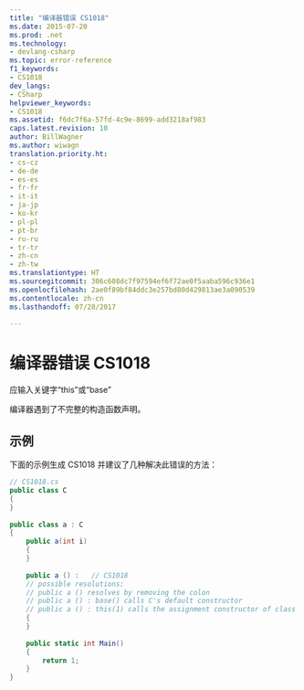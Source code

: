 ```yaml
---
title: "编译器错误 CS1018"
ms.date: 2015-07-20
ms.prod: .net
ms.technology:
- devlang-csharp
ms.topic: error-reference
f1_keywords:
- CS1018
dev_langs:
- CSharp
helpviewer_keywords:
- CS1018
ms.assetid: f6dc7f6a-57fd-4c9e-8699-add3218af983
caps.latest.revision: 10
author: BillWagner
ms.author: wiwagn
translation.priority.ht:
- cs-cz
- de-de
- es-es
- fr-fr
- it-it
- ja-jp
- ko-kr
- pl-pl
- pt-br
- ru-ru
- tr-tr
- zh-cn
- zh-tw
ms.translationtype: HT
ms.sourcegitcommit: 306c608dc7f97594ef6f72ae0f5aaba596c936e1
ms.openlocfilehash: 2ae0f89bf84ddc3e257bd80d429813ae3a090539
ms.contentlocale: zh-cn
ms.lasthandoff: 07/28/2017

---
```

# <a name="compiler-error-cs1018"></a>编译器错误 CS1018
应输入关键字“this”或“base”  
  
 编译器遇到了不完整的构造函数声明。  
  
## <a name="example"></a>示例  
 下面的示例生成 CS1018 并建议了几种解决此错误的方法：  
  
```csharp  
// CS1018.cs  
public class C  
{  
}  
  
public class a : C  
{  
    public a(int i)  
    {  
    }  
  
    public a () :   // CS1018  
    // possible resolutions:  
    // public a () resolves by removing the colon  
    // public a () : base() calls C's default constructor  
    // public a () : this(1) calls the assignment constructor of class a  
    {  
    }  
  
    public static int Main()  
    {  
        return 1;  
    }  
}  
```

